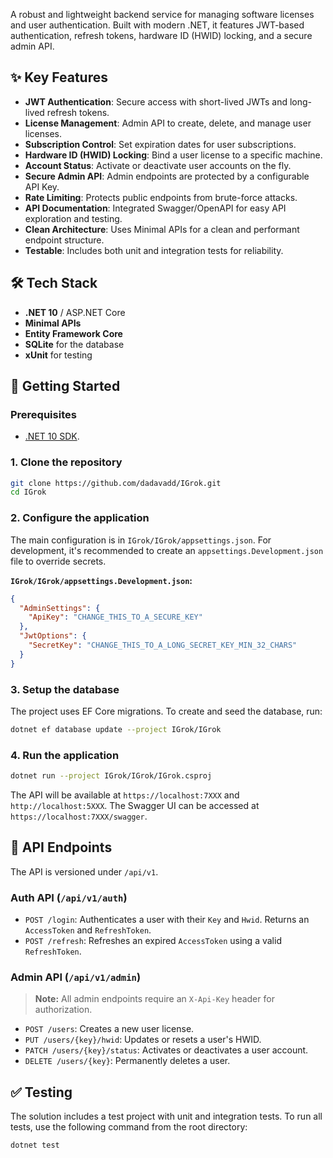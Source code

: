 A robust and lightweight backend service for managing software licenses and user authentication. Built with modern .NET, it features JWT-based authentication, refresh tokens, hardware ID (HWID) locking, and a secure admin API.

## ✨ Key Features

-   **JWT Authentication**: Secure access with short-lived JWTs and long-lived refresh tokens.
-   **License Management**: Admin API to create, delete, and manage user licenses.
-   **Subscription Control**: Set expiration dates for user subscriptions.
-   **Hardware ID (HWID) Locking**: Bind a user license to a specific machine.
-   **Account Status**: Activate or deactivate user accounts on the fly.
-   **Secure Admin API**: Admin endpoints are protected by a configurable API Key.
-   **Rate Limiting**: Protects public endpoints from brute-force attacks.
-   **API Documentation**: Integrated Swagger/OpenAPI for easy API exploration and testing.
-   **Clean Architecture**: Uses Minimal APIs for a clean and performant endpoint structure.
-   **Testable**: Includes both unit and integration tests for reliability.

## 🛠️ Tech Stack

-   **.NET 10** / ASP.NET Core
-   **Minimal APIs**
-   **Entity Framework Core**
-   **SQLite** for the database
-   **xUnit** for testing

## 🚀 Getting Started

### Prerequisites

-   [.NET 10 SDK](https://dotnet.microsoft.com/download/dotnet/10.0).

### 1. Clone the repository

```bash
git clone https://github.com/dadavadd/IGrok.git
cd IGrok
```

### 2. Configure the application

The main configuration is in `IGrok/IGrok/appsettings.json`. For development, it's recommended to create an `appsettings.Development.json` file to override secrets.

**`IGrok/IGrok/appsettings.Development.json`:**

```json
{
  "AdminSettings": {
    "ApiKey": "CHANGE_THIS_TO_A_SECURE_KEY"
  },
  "JwtOptions": {
    "SecretKey": "CHANGE_THIS_TO_A_LONG_SECRET_KEY_MIN_32_CHARS"
  }
}
```

### 3. Setup the database

The project uses EF Core migrations. To create and seed the database, run:

```bash
dotnet ef database update --project IGrok/IGrok
```

### 4. Run the application

```bash
dotnet run --project IGrok/IGrok/IGrok.csproj
```

The API will be available at `https://localhost:7XXX` and `http://localhost:5XXX`. The Swagger UI can be accessed at `https://localhost:7XXX/swagger`.

## 📝 API Endpoints

The API is versioned under `/api/v1`.

### Auth API (`/api/v1/auth`)

-   `POST /login`: Authenticates a user with their `Key` and `Hwid`. Returns an `AccessToken` and `RefreshToken`.
-   `POST /refresh`: Refreshes an expired `AccessToken` using a valid `RefreshToken`.

### Admin API (`/api/v1/admin`)

> **Note:** All admin endpoints require an `X-Api-Key` header for authorization.

-   `POST /users`: Creates a new user license.
-   `PUT /users/{key}/hwid`: Updates or resets a user's HWID.
-   `PATCH /users/{key}/status`: Activates or deactivates a user account.
-   `DELETE /users/{key}`: Permanently deletes a user.

## ✅ Testing

The solution includes a test project with unit and integration tests. To run all tests, use the following command from the root directory:

```bash
dotnet test
```
